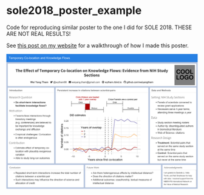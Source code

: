 # sole2018_poster_example
Code for reproducing similar poster to the one I did for SOLE 2018. THESE ARE NOT REAL RESULTS!

See [this post on my website](https://wytham.rbind.io/post/making-a-poster-in-r/) for a walkthrough of how I made this poster. 

![](sole2018.png)
